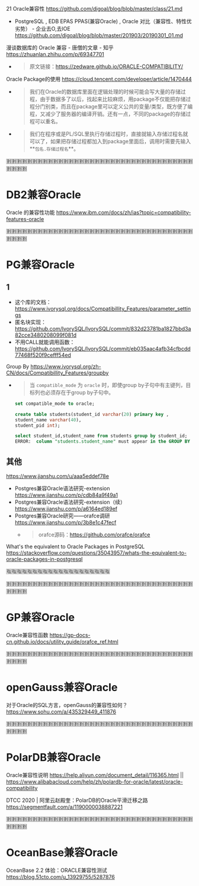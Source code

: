 
21 Oracle兼容性 https://github.com/digoal/blog/blob/master/class/21.md
- PostgreSQL , EDB EPAS PPAS(兼容Oracle) , Oracle 对比（兼容性、特性优劣势） - 企业去O,去IOE https://github.com/digoal/blog/blob/master/201903/20190301_01.md

漫谈数据库的 Oracle 兼容 - 唐僧的文章 - 知乎 https://zhuanlan.zhihu.com/p/69347701
- > 原文链接：https://zedware.github.io/ORACLE-COMPATIBILITY/

Oracle Package的使用 https://cloud.tencent.com/developer/article/1470444
- > 我们在Oracle的数据库里面在逻辑处理的时候可能会写大量的存储过程，由于数据多了以后，找起来比较麻烦，用package不仅能把存储过程分门别类，而且在package里可以定义公共的变量/类型，既方便了编程，又减少了服务器的编译开销。还有一点，不同的package的存储过程可以重名。
- > 我们在程序或是PL/SQL里执行存储过程时，直接就输入存储过程名就可以了，如果把存储过程都加入到package里面后，调用时需要先输入**`包名.存储过程名`**。

:u5272::u5272::u5272::u5272::u5272::u5272::u5272::u5272::u5272::u5272::u5272::u5272::u5272::u5272::u5272::u5272::u5272::u5272::u5272::u5272::u5272::u5272::u5272::u5272::u5272::u5272::u5272::u5272::u5272::u5272::u5272::u5272::u5272::u5272::u5272::u5272::u5272::u5272::u5272::u5272:

# DB2兼容Oracle

Oracle 的兼容性功能 https://www.ibm.com/docs/zh/ias?topic=compatibility-features-oracle

:u5272::u5272::u5272::u5272::u5272::u5272::u5272::u5272::u5272::u5272::u5272::u5272::u5272::u5272::u5272::u5272::u5272::u5272::u5272::u5272::u5272::u5272::u5272::u5272::u5272::u5272::u5272::u5272::u5272::u5272::u5272::u5272::u5272::u5272::u5272::u5272::u5272::u5272::u5272::u5272:

# PG兼容Oracle

## 1
- 这个库的文档：https://www.ivorysql.org/docs/Compatibillity_Features/parameter_settings
- 匿名块实现：https://github.com/IvorySQL/IvorySQL/commit/832d23781ba1827bbd3a82cce3480208099f081d
- 不用CALL就能调用函数：https://github.com/IvorySQL/IvorySQL/commit/eb035aac4afb34cfbcdd77468f520f9cefff54ed

Group By https://www.ivorysql.org/zh-CN/docs/Compatibillity_Features/groupby
- > 当 `compatible_mode` 为 `oracle` 时，即使group by子句中有主键列，目标列也必须存在于group by子句中。
  ```sql
  set compatible_mode to oracle;

  create table students(student_id varchar(20) primary key ,
  student_name varchar(40),
  student_pid int);

  select student_id,student_name from students group by student_id;
  ERROR:  column "students.student_name" must appear in the GROUP BY clause or be used in an aggregate function
  ```

## 其他

https://www.jianshu.com/u/aaa5eddef78e
- Postgres兼容Oracle语法研究-extension https://www.jianshu.com/p/cdb84a9f49a1
- Postgres兼容Oracle语法研究-extension（续） https://www.jianshu.com/p/a6164ed189ef
- Postgres兼容Oracle研究——orafce调研 https://www.jianshu.com/p/3b8e1c47fecf
  * > orafce源码：https://github.com/orafce/orafce

What's the equivalent to Oracle Packages in PostgreSQL https://stackoverflow.com/questions/35043957/whats-the-equivalent-to-oracle-packages-in-postgresql

:u6307::u6307::u6307::u6307::u6307::u6307::u6307::u6307::u6307::u6307::u6307::u6307::u6307::u6307::u6307::u6307::u6307::u6307::u6307::u6307:

:u5272::u5272::u5272::u5272::u5272::u5272::u5272::u5272::u5272::u5272::u5272::u5272::u5272::u5272::u5272::u5272::u5272::u5272::u5272::u5272::u5272::u5272::u5272::u5272::u5272::u5272::u5272::u5272::u5272::u5272::u5272::u5272::u5272::u5272::u5272::u5272::u5272::u5272::u5272::u5272:

# GP兼容Oracle

Oracle兼容性函数 https://gp-docs-cn.github.io/docs/utility_guide/orafce_ref.html

:u5272::u5272::u5272::u5272::u5272::u5272::u5272::u5272::u5272::u5272::u5272::u5272::u5272::u5272::u5272::u5272::u5272::u5272::u5272::u5272::u5272::u5272::u5272::u5272::u5272::u5272::u5272::u5272::u5272::u5272::u5272::u5272::u5272::u5272::u5272::u5272::u5272::u5272::u5272::u5272:

# openGauss兼容Oracle

对于Oracle的SQL方言，openGauss的兼容性如何？ https://www.sohu.com/a/435329449_411876

:u5272::u5272::u5272::u5272::u5272::u5272::u5272::u5272::u5272::u5272::u5272::u5272::u5272::u5272::u5272::u5272::u5272::u5272::u5272::u5272::u5272::u5272::u5272::u5272::u5272::u5272::u5272::u5272::u5272::u5272::u5272::u5272::u5272::u5272::u5272::u5272::u5272::u5272::u5272::u5272:

# PolarDB兼容Oracle

Oracle兼容性说明 https://help.aliyun.com/document_detail/116365.html || https://www.alibabacloud.com/help/zh/polardb-for-oracle/latest/oracle-compatibility

DTCC 2020 | 阿里云赵殿奎：PolarDB的Oracle平滑迁移之路 https://segmentfault.com/a/1190000038887221

:u5272::u5272::u5272::u5272::u5272::u5272::u5272::u5272::u5272::u5272::u5272::u5272::u5272::u5272::u5272::u5272::u5272::u5272::u5272::u5272::u5272::u5272::u5272::u5272::u5272::u5272::u5272::u5272::u5272::u5272::u5272::u5272::u5272::u5272::u5272::u5272::u5272::u5272::u5272::u5272:

# OceanBase兼容Oracle

OceanBase 2.2 体验：ORACLE兼容性测试 https://blog.51cto.com/u_13929755/5287876
